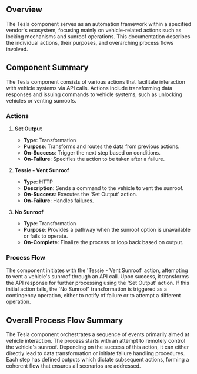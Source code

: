 ## Overview
The Tesla component serves as an automation framework within a specified vendor's ecosystem, focusing mainly on vehicle-related actions such as locking mechanisms and sunroof operations. This documentation describes the individual actions, their purposes, and overarching process flows involved.

## Component Summary
The Tesla component consists of various actions that facilitate interaction with vehicle systems via API calls. Actions include transforming data responses and issuing commands to vehicle systems, such as unlocking vehicles or venting sunroofs. 

### Actions
1. **Set Output**
   - **Type**: Transformation
   - **Purpose**: Transforms and routes the data from previous actions.
   - **On-Success**: Trigger the next step based on conditions.
   - **On-Failure**: Specifies the action to be taken after a failure.

2. **Tessie - Vent Sunroof**
   - **Type**: HTTP
   - **Description**: Sends a command to the vehicle to vent the sunroof.
   - **On-Success**: Executes the 'Set Output' action.
   - **On-Failure**: Handles failures.

3. **No Sunroof**
   - **Type**: Transformation
   - **Purpose**: Provides a pathway when the sunroof option is unavailable or fails to operate.
   - **On-Complete**: Finalize the process or loop back based on output.
   
### Process Flow
The component initiates with the 'Tessie - Vent Sunroof' action, attempting to vent a vehicle's sunroof through an API call. Upon success, it transforms the API response for further processing using the 'Set Output' action. If this initial action fails, the 'No Sunroof' transformation is triggered as a contingency operation, either to notify of failure or to attempt a different operation.

## Overall Process Flow Summary
The Tesla component orchestrates a sequence of events primarily aimed at vehicle interaction. The process starts with an attempt to remotely control the vehicle's sunroof. Depending on the success of this action, it can either directly lead to data transformation or initiate failure handling procedures. Each step has defined outputs which dictate subsequent actions, forming a coherent flow that ensures all scenarios are addressed.